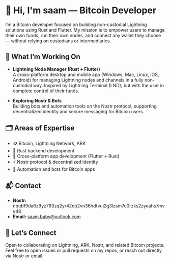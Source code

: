 # 👋 Hi, I'm saam — Bitcoin Developer

I’m a Bitcoin developer focused on building non-custodial Lightning solutions using Rust and Flutter. My mission is to empower users to manage their own funds, run their own nodes, and connect any wallet they choose — without relying on custodians or intermediaries.


## 🔧 What I’m Working On

- **Lightning Node Manager (Rust + Flutter)**  
  A cross-platform desktop and mobile app (Windows, Mac, Linux, iOS, Android) for managing Lightning nodes and channels in a fully non-custodial way. Inspired by Lightning Terminal (LND), but with the user in complete control of their funds.  

- **Exploring Nostr & Bots**  
  Building bots and automation tools on the Nostr protocol, supporting decentralized identity and secure messaging for Bitcoin users.  

## 🗂️ Areas of Expertise

- 🪙 Bitcoin, Lightning Network, ARK  
- 🦀 Rust backend development  
- 📱 Cross-platform app development (Flutter + Rust)  
- ⚡️ Nostr protocol & decentralized identity  
- 🤖 Automation and bots for Bitcoin apps  


## 📬 Contact

- **Nostr:** npub19da6z9yz793zq2yr42np2vn36hdtvuj2g3lzsm7c0rzks2zyeahs7mvy48
- **Email:** saam.baby@outlook.com  


## 🔗 Let’s Connect

Open to collaborating on Lightning, ARK, Nostr, and related Bitcoin projects. Feel free to open issues or pull requests on my repos, or reach out directly via Nostr or email.  
